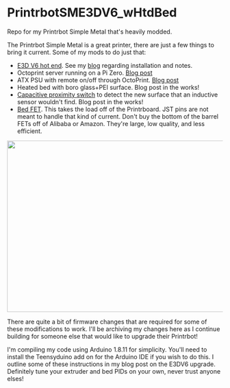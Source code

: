# PrintrbotSME3DV6_wHtdBed
Repo for my Printrbot Simple Metal that's heavily modded.

The Printrbot Simple Metal is a great printer, there are just a few things to bring it current. Some of my mods to do just that:
- [E3D V6 hot end](https://www.matterhackers.com/store/l/v6-hotend-full-kit-1.75mm-universal/sk/M4UK0AVU). See my [blog](https://designbuildfix.blogspot.com/2019/05/printrbot-simple-metal-e3d-upgrade.html) regarding installation and notes.
- Octoprint server running on a Pi Zero. [Blog post](https://designbuildfix.blogspot.com/2019/11/pi-zero-w-octopi-printrbot-simple-metal.html)
- ATX PSU with remote on/off through OctoPrint. [Blog post](https://designbuildfix.blogspot.com/2020/06/atx-psu-for-3d-printer.html)
- Heated bed with boro glass+PEI surface. Blog post in the works!
- [Capacitive proximity switch](https://www.amazon.com/gp/product/B078Z8MM94/ref=as_li_tl?ie=UTF8&tag=fintechcomm0f-20&camp=1789&creative=9325&linkCode=as2&creativeASIN=B078Z8MM94&linkId=a193f07c2e3e735c67a93bb231643d63) to detect the new surface that an inductive sensor wouldn't find. Blog post in the works!
- [Bed FET](https://digital-sqrt.com/product/little-driver-1-9b-900watt-heated-bed-hot-end-power-mosfet-expansion-module/). This takes the load off of the Printrboard. JST pins are not meant to handle that kind of current. Don't buy the bottom of the barrel FETs off of Alibaba or Amazon. They're large, low quality, and less efficient. 

<p align="center">
  <img width="600" height="400" src="https://i.imgur.com/2tFE3qf.jpg">
</p>

There are quite a bit of firmware changes that are required for some of these modifications to work. I'll be archiving my changes here as I continue building for someone else that would like to upgrade their Printrbot!

I'm compiling my code using Arduino 1.8.11 for simplicity. You'll need to install the Teensyduino add on for the Arduino IDE if you wish to do this. I outline some of these instructions in my blog post on the E3DV6 upgrade. Definitely tune your extruder and bed PIDs on your own, never trust anyone elses!
